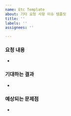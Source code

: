 ```yaml
---
name: Etc Template
about: 기타 요청 사항 이슈 템플릿
title: ''
labels: ''
assignees: ''

---
```


### 요청 내용
- 
### 기대하는 결과
- 
### 예상되는 문제점
-

